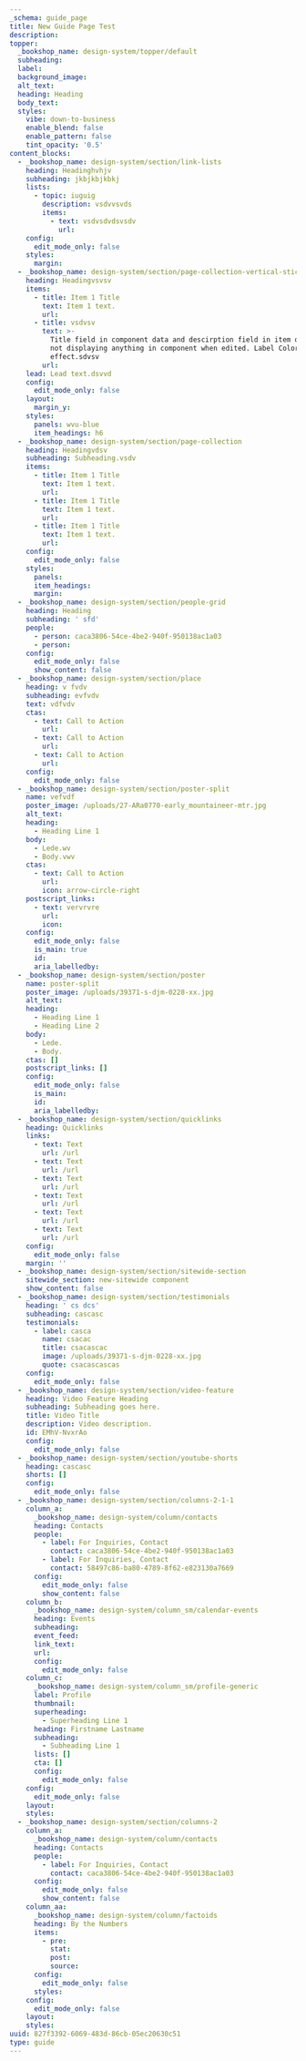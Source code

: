 ```yaml
---
_schema: guide_page
title: New Guide Page Test
description:
topper:
  _bookshop_name: design-system/topper/default
  subheading:
  label:
  background_image:
  alt_text:
  heading: Heading
  body_text:
  styles:
    vibe: down-to-business
    enable_blend: false
    enable_pattern: false
    tint_opacity: '0.5'
content_blocks:
  - _bookshop_name: design-system/section/link-lists
    heading: Headinghvhjv
    subheading: jkbjkbjkbkj
    lists:
      - topic: iuguig
        description: vsdvvsvds
        items:
          - text: vsdvsdvdsvsdv
            url:
    config:
      edit_mode_only: false
    styles:
      margin:
  - _bookshop_name: design-system/section/page-collection-vertical-sticky
    heading: Headingvsvsv
    items:
      - title: Item 1 Title
        text: Item 1 text.
        url:
      - title: vsdvsv
        text: >-
          Title field in component data and descirption field in item data are
          not displaying anything in component when edited. Label Color has no
          effect.sdvsv
        url:
    lead: Lead text.dsvvd
    config:
      edit_mode_only: false
    layout:
      margin_y:
    styles:
      panels: wvu-blue
      item_headings: h6
  - _bookshop_name: design-system/section/page-collection
    heading: Headingvdsv
    subheading: Subheading.vsdv
    items:
      - title: Item 1 Title
        text: Item 1 text.
        url:
      - title: Item 1 Title
        text: Item 1 text.
        url:
      - title: Item 1 Title
        text: Item 1 text.
        url:
    config:
      edit_mode_only: false
    styles:
      panels:
      item_headings:
      margin:
  - _bookshop_name: design-system/section/people-grid
    heading: Heading
    subheading: ' sfd'
    people:
      - person: caca3806-54ce-4be2-940f-950138ac1a03
      - person:
    config:
      edit_mode_only: false
      show_content: false
  - _bookshop_name: design-system/section/place
    heading: v fvdv
    subheading: evfvdv
    text: vdfvdv
    ctas:
      - text: Call to Action
        url:
      - text: Call to Action
        url:
      - text: Call to Action
        url:
    config:
      edit_mode_only: false
  - _bookshop_name: design-system/section/poster-split
    name: vefvdf
    poster_image: /uploads/27-ARa0770-early_mountaineer-mtr.jpg
    alt_text:
    heading:
      - Heading Line 1
    body:
      - Lede.wv
      - Body.vwv
    ctas:
      - text: Call to Action
        url:
        icon: arrow-circle-right
    postscript_links:
      - text: vervrvre
        url:
        icon:
    config:
      edit_mode_only: false
      is_main: true
      id:
      aria_labelledby:
  - _bookshop_name: design-system/section/poster
    name: poster-split
    poster_image: /uploads/39371-s-djm-0228-xx.jpg
    alt_text:
    heading:
      - Heading Line 1
      - Heading Line 2
    body:
      - Lede.
      - Body.
    ctas: []
    postscript_links: []
    config:
      edit_mode_only: false
      is_main:
      id:
      aria_labelledby:
  - _bookshop_name: design-system/section/quicklinks
    heading: Quicklinks
    links:
      - text: Text
        url: /url
      - text: Text
        url: /url
      - text: Text
        url: /url
      - text: Text
        url: /url
      - text: Text
        url: /url
      - text: Text
        url: /url
    config:
      edit_mode_only: false
    margin: ''
  - _bookshop_name: design-system/section/sitewide-section
    sitewide_section: new-sitewide component
    show_content: false
  - _bookshop_name: design-system/section/testimonials
    heading: ' cs dcs'
    subheading: cascasc
    testimonials:
      - label: casca
        name: csacac
        title: csacascac
        image: /uploads/39371-s-djm-0228-xx.jpg
        quote: csacascascas
    config:
      edit_mode_only: false
  - _bookshop_name: design-system/section/video-feature
    heading: Video Feature Heading
    subheading: Subheading goes here.
    title: Video Title
    description: Video description.
    id: EMhV-NvxrAo
    config:
      edit_mode_only: false
  - _bookshop_name: design-system/section/youtube-shorts
    heading: cascasc
    shorts: []
    config:
      edit_mode_only: false
  - _bookshop_name: design-system/section/columns-2-1-1
    column_a:
      _bookshop_name: design-system/column/contacts
      heading: Contacts
      people:
        - label: For Inquiries, Contact
          contact: caca3806-54ce-4be2-940f-950138ac1a03
        - label: For Inquiries, Contact
          contact: 58497c86-ba80-4789-8f62-e823130a7669
      config:
        edit_mode_only: false
        show_content: false
    column_b:
      _bookshop_name: design-system/column_sm/calendar-events
      heading: Events
      subheading:
      event_feed:
      link_text:
      url:
      config:
        edit_mode_only: false
    column_c:
      _bookshop_name: design-system/column_sm/profile-generic
      label: Profile
      thumbnail:
      superheading:
        - Superheading Line 1
      heading: Firstname Lastname
      subheading:
        - Subheading Line 1
      lists: []
      cta: []
      config:
        edit_mode_only: false
    config:
      edit_mode_only: false
    layout:
    styles:
  - _bookshop_name: design-system/section/columns-2
    column_a:
      _bookshop_name: design-system/column/contacts
      heading: Contacts
      people:
        - label: For Inquiries, Contact
          contact: caca3806-54ce-4be2-940f-950138ac1a03
      config:
        edit_mode_only: false
        show_content: false
    column_aa:
      _bookshop_name: design-system/column/factoids
      heading: By the Numbers
      items:
        - pre:
          stat:
          post:
          source:
      config:
        edit_mode_only: false
      styles:
    config:
      edit_mode_only: false
    layout:
    styles:
uuid: 827f3392-6069-483d-86cb-05ec20630c51
type: guide
---
```


